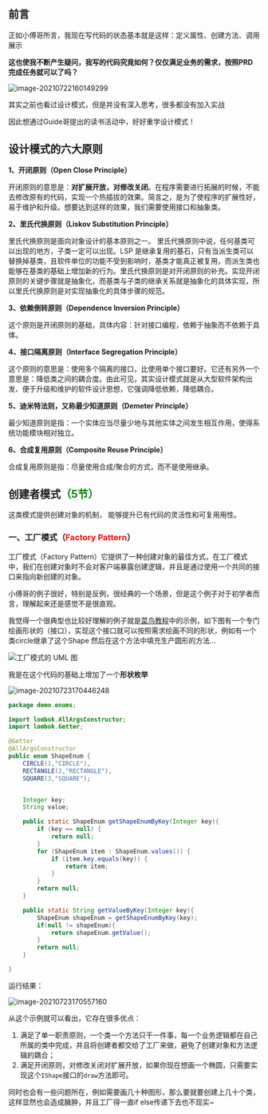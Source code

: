 ## 前言

正如小傅哥所言，我现在写代码的状态基本就是这样：定义属性、创建方法、调用展示

**这也使我不断产生疑问，我写的代码究竟如何？仅仅满足业务的需求，按照PRD完成任务就可以了吗？**

![image-20210722160149299](https://gitee.com/JongcyChen/PicBed/raw/master/img/image-20210722160149299.png)

其实之前也看过设计模式，但是并没有深入思考，很多都没有加入实战

因此想通过Guide哥提出的读书活动中，好好重学设计模式！

## 设计模式的六大原则

**1、开闭原则（Open Close Principle）**

开闭原则的意思是：**对扩展开放，对修改关闭**。在程序需要进行拓展的时候，不能去修改原有的代码，实现一个热插拔的效果。简言之，是为了使程序的扩展性好，易于维护和升级。想要达到这样的效果，我们需要使用接口和抽象类。

**2、里氏代换原则（Liskov Substitution Principle）**

里氏代换原则是面向对象设计的基本原则之一。 里氏代换原则中说，任何基类可以出现的地方，子类一定可以出现。LSP 是继承复用的基石，只有当派生类可以替换掉基类，且软件单位的功能不受到影响时，基类才能真正被复用，而派生类也能够在基类的基础上增加新的行为。里氏代换原则是对开闭原则的补充。实现开闭原则的关键步骤就是抽象化，而基类与子类的继承关系就是抽象化的具体实现，所以里氏代换原则是对实现抽象化的具体步骤的规范。

**3、依赖倒转原则（Dependence Inversion Principle）**

这个原则是开闭原则的基础，具体内容：针对接口编程，依赖于抽象而不依赖于具体。

**4、接口隔离原则（Interface Segregation Principle）**

这个原则的意思是：使用多个隔离的接口，比使用单个接口要好。它还有另外一个意思是：降低类之间的耦合度。由此可见，其实设计模式就是从大型软件架构出发、便于升级和维护的软件设计思想，它强调降低依赖，降低耦合。

**5、迪米特法则，又称最少知道原则（Demeter Principle）**

最少知道原则是指：一个实体应当尽量少地与其他实体之间发生相互作用，使得系统功能模块相对独立。

**6、合成复用原则（Composite Reuse Principle）**

合成复用原则是指：尽量使用合成/聚合的方式，而不是使用继承。

## 创建者模式<font color=green>（5节）</font>

这类模式提供创建对象的机制， 能够提升已有代码的灵活性和可复⽤用性。

### 一、工厂模式（<font color=red>Factory Pattern</font>）

工厂模式（Factory Pattern）它提供了一种创建对象的最佳方式，在工厂模式中，我们在创建对象时不会对客户端暴露创建逻辑，并且是通过使用一个共同的接口来指向新创建的对象。

小傅哥的例子很好，特别是反例，很经典的一个场景，但是这个例子对于初学者而言，理解起来还是感觉不是很直观。

我觉得一个很典型也比较好理解的例子就是[菜鸟教程](https://www.runoob.com/design-pattern/factory-pattern.html)中的示例，如下图有一个专门绘画形状的（接口），实现这个接口就可以按照需求绘画不同的形状，例如有一个类circle继承了这个Shape 然后在这个方法中填充生产圆形的方法...

![工厂模式的 UML 图](https://gitee.com/JongcyChen/PicBed/raw/master/img/AB6B814A-0B09-4863-93D6-1E22D6B07FF8.jpg)

我是在这个代码的基础上增加了一个**形状枚举**

![image-20210723170446248](https://gitee.com/JongcyChen/PicBed/raw/master/img/image-20210723170446248.png)

```java
package demo.enums;

import lombok.AllArgsConstructor;
import lombok.Getter;

@Getter
@AllArgsConstructor
public enum ShapeEnum {
    CIRCLE(1,"CIRCLE"),
    RECTANGLE(2,"RECTANGLE"),
    SQUARE(3,"SQUARE");


    Integer key;
    String value;

    public static ShapeEnum getShapeEnumByKey(Integer key){
        if (key == null) {
            return null;
        }
        for (ShapeEnum item : ShapeEnum.values()) {
            if (item.key.equals(key)) {
                return item;
            }
        }
        return null;
    }

    public static String getValueByKey(Integer key){
        ShapeEnum shapeEnum = getShapeEnumByKey(key);
        if(null != shapeEnum){
            return shapeEnum.getValue();
        }
        return null;
    }

}
```

运行结果：

![image-20210723170557160](https://gitee.com/JongcyChen/PicBed/raw/master/img/image-20210723170557160.png)

从这个示例就可以看出，它存在很多优点：

1. 满足了单一职责原则，一个类一个方法只干一件事，每一个业务逻辑都在自己所属的类中完成，并且将创建者都交给了工厂来做，避免了创建对象和方法逻辑的耦合；
2. 满足开闭原则，对修改关闭对扩展开放，如果你现在想画一个椭圆，只需要实现这个`IShape`接口的`draw`方法即可。

同时也会有一些问题所在，例如需要画几十种图形，那么要就要创建上几十个类，这样显然也会造成臃肿，并且工厂得一直if else传递下去也不现实~